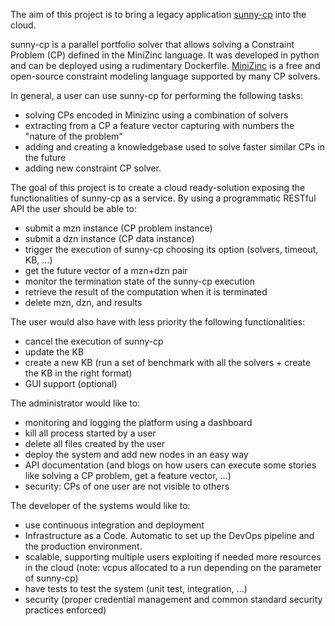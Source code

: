 The aim of this project is to bring a legacy application
[sunny-cp](https://github.com/CP-Unibo/sunny-cp) into the cloud.

sunny-cp is a parallel portfolio solver that allows solving a
Constraint Problem (CP) defined in the MiniZinc language.
It was developed in python and can be deployed using a rudimentary Dockerfile.
[MiniZinc](http://www.minizinc.org/) is a free and open-source constraint
modeling language supported by many CP solvers.

In general, a user can use sunny-cp for performing the following tasks:
* solving CPs encoded in Minizinc using a combination of solvers 
* extracting from a CP a feature vector capturing with numbers the "nature of the problem"
* adding and creating a knowledgebase used to solve faster similar CPs in the
  future
* adding new constraint CP solver.

The goal of this project is to create a cloud ready-solution exposing the
functionalities of sunny-cp as a service. By using a programmatic RESTful API
the user should be able to:
* submit a mzn instance (CP problem instance)
* submit a dzn instance (CP data instance)
* trigger the execution of sunny-cp choosing its option (solvers, timeout, KB, ...)
* get the future vector of a mzn+dzn pair
* monitor the termination state of the sunny-cp execution
* retrieve the result of the computation when it is terminated
* delete mzn, dzn, and results

The user would also have with less priority the following functionalities:
* cancel the execution of sunny-cp
* update the KB
* create a new KB (run a set of benchmark with all the solvers + create the KB in the right format)
* GUI support (optional)

The administrator would like to:
* monitoring and logging the platform using a dashboard
* kill all process started by a user
* delete all files created by the user
* deploy the system and add new nodes in an easy way
* API documentation (and blogs on how users can execute some stories like
  solving a CP problem, get a feature vector, ...)
* security: CPs of one user are not visible to others

The developer of the systems would like to:
* use continuous integration and deployment
* Infrastructure as a Code. Automatic to set up the DevOps pipeline and the production environment.
* scalable, supporting multiple users exploiting if needed more resources in the
  cloud (note: vcpus allocated to a run depending on the parameter of sunny-cp)
* have tests to test the system (unit test, integration, ...)
* security (proper credential management and common standard security practices enforced)

